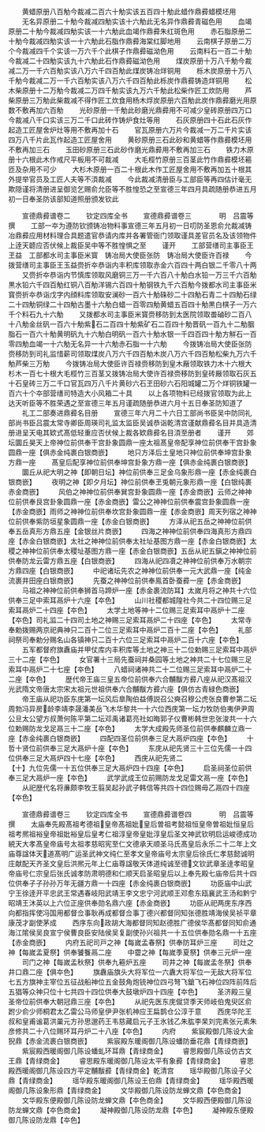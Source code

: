 <!-- { "loadSidebar": true } -->
　　黄蜡原册八百觔今裁减二百六十觔实该五百四十觔此蜡作鼎彛蜡模坯用
　　无名异原册二十觔今裁减四觔实该十六觔此无名异作鼎彛青磁色用
　　血竭原册二十觔今裁减四觔实该一十六觔此血竭作鼎彛朱红斑色用
　　赤石脂原册二十觔今裁减四觔实该一十六觔此石脂作鼎彛海棠红脚地用
　　云南棋子原册二万个今裁减四千个实该一万六千个此棋子作鼎彛磁泑色用
　　云南料石一百二十觔今裁减二十四觔实该九十六觔此石作鼎彛磁泑色用
　　煤炭原册十万八千觔今裁减二万一千六百觔实该八万六千四百觔此煤炭铸冶烊铜用
　　栎木炭原册十万八千觔今裁减二万一千六百觔实该八万六千四百觔此栎炭作鼎彛铸造烊铜用
　　松木柴原册十二万觔今裁减二万四千觔实该九万六千觔此松柴作匠工炊防用
　　芦柴原册三万觔此柴裁减不得作匠工炊食用杨木烰炭原册六百觔此炭作鼎彛磨光用原数不敷再加六百觔
　　光砂原册一千觔此砂磨光鼎彛用不可减少皇砖原册四万口今裁减八千口实该三万二千口此砖作铸炉食灶等用
　　石灰原册四十石此石灰作起造工匠屋舍炉灶等用不敷再加十石
　　官瓦原册六万片今裁减一万二千片实该四万八千片此瓦作起造工匠屋舍用
　　黄砂原册三石此砂和黄蜡等作鼎彛模坯用不敷再加三石
　　玉田砂原册三石此砂作磨光鼎彛用不敷再加三石
　　铁力木原册十六根此木作戒尺平板用不可裁减
　　大毛桱竹原册三百茎此竹作鼎彛模坯篐匝及杂用不可少
　　大杉木原册一百二十根此木作工匠屋舍用不敷再加五十根其外提举官员及工匠人夫等不湏裁减
　　今此裁减清册臣与工部臣等再四估计毫无欺隠谨将清册进呈御览乞赐俞允臣等不胜惶恐之至宣德三年四月具疏随册恭进五月初一日奉圣防该部知道照册颁发钦此

　　宣德鼎彛谱卷二
　　钦定四库全书
　　宣德鼎彛谱卷三　　　　明　吕震等　撰
　　工部一夲为遵防钦颁铸冶物料事宣德三年五月初一日叨防圣恩俞允裁减铸冶鼎彛应用材料理合具题遣官恭请内库并各署管衙门领取谨具差官员名及该领物件上逹天聼应否伏候上裁臣吴中等不胜惶惧之至
　　谨开
　　工部营缮司主事臣王玊益　工部都水司主事臣米寳　铸冶局大使臣张防　铸冶局大使臣许百禄
　　今拨营缮司主事臣王玉益赍折夲恭诣内丰积库领取赤金六百四十两白银二千零八十两
　　又赍折夲恭诣内节慎库领取风磨铜三万一千六百八十觔白水铅一万三千六百觔黒水铅六千四百觔红铜八百觔洋锡六百四十觔钢铁九千六百觔今拨都水司主事臣米寳赍折夲恭诣戊字内顔料库领取安澜砂一百六十觔硃砂二十四觔石青二十四觔石绿二十四觔铜绿二十四觔古墨十六觔白蜡一百零四觔黄蜡五百四十觔黒白棋子一万六千个料石九十六觔
　　又拨都水司主事臣米寳赍移防到太医院领取畨磠砂二百八十八觔金丝矾一百六十觔紫石二百四十觔紫矿石二百四十觔晋矾一百九十二觔胭脂石一百六十觔黄明矾九十六觔白明矾一百六十觔水银一千四百四十觔方觧石一百零四觔血竭一十六觔无名异一十六觔赤石脂一十六觔
　　今拨铸冶局大使臣张防赍移防到司礼监惜薪司领取煤炭八万六千四百觔木炭八万六千四百觔松柴九万六千觔芦柴三万觔
　　今拨铸冶局大使臣许百禄赍移防到皇木厰领取铁力木十六根大杉木一百七十根大毛桱竹三百茎又拨铸冶局大使许百禄赍移防到皇砖厰领取石灰五十石皇砖三万二千口官瓦四万八千片黄砂六石玊田砂六石阳城罐二万个烊铜铁罐一百六十个夲部营缮司特造大小风箱二十具
　　以上各项物料已经拨官领取为此上达天听臣等不胜荣遇之至宣德三年五月谨疏随册恭进六月十五日奉圣防知道了
　　礼工二部奏进鼎彛名目册
　　宣德三年六月二十六日工部尚书臣吴中防同礼部尚书臣吕震太常寺卿臣周瑛司礼监太监臣吴诚恭诣乾清宫谨献鼎彛名目并具造清册进呈天电其欵式髙低轻重应否伏候上裁各欵鼎彛名目湏至册者
　　谨开
　　郊坛圜丘昊天上帝神位前供奉干宫卦象圆鼎一座太祖髙皇帝配享神位前供奉干宫卦象圆鼎一座【俱赤金纯裹白银商嵌】
　　地只方泽后土皇地只神位前供奉坤宫卦象方鼎一座
　　髙皇后配享神位前供奉坤宫卦象方鼎一座【俱赤金纯裹白银商嵌】
　　圜丘从祀大明之神【即朝日坛】神位前供奉三足金乌象形鼎一座【赤金纯裹白银商嵌】
　　夜明之神【即夕月坛】神位前供奉玊兎朝元象形鼎一座【白银纯裹赤金商嵌】
　　风伯之神神位前供奉巽宫卦象圆鼎一座【赤金商嵌】云师之神神位前供奉艮宫卦象圆鼎一座【赤金商嵌】雷公之神神位前供奉震宫卦象圆鼎一座【赤金商嵌】雨师之神神位前供奉坎宫卦象圆鼎一座【赤金商嵌】周天列宿之神神位前供奉紫防垣星象圆鼎一座【赤金白银商嵌】
　　方泽从祀五岳之神神位前供奉五岳真形方鼎五座【金银丝片商嵌】
　　四海之神神位前供奉四海真形方鼎四座【赤金白银商嵌】太社之神神位前供奉太社址基图方鼎一座【赤金白银商嵌】太稷之神神位前供奉太稷址基图方鼎一座【赤金白银商嵌】五岳从祀五鎭之神神位前供奉防龙云雷方鼎五座【白银商嵌】
　　四海从祀四凟之神神位前供奉万水朝宗方鼎四座【白银商嵌】
　　中祀诸坛先农之神神位前供奉一元大武鼎一座【纯金流裹井田座白银商嵌】
　　先蚕之神神位前供奉鳯首卧蚕彛一座【赤金商嵌】
　　马祖之神神位前供奉狮首马蹄炉一座【赤金裹流防耳】太嵗月将之神共十六位供奉三足中索耳鬲炉十六座【夲色】
　　山川社稷都城隍社今共二十四位赐三足索耳鬲炉二十四座【夲色】
　　太学土地等神十二位赐三足索耳中鬲炉十二座【夲色】司礼监二十四司土地之神赐三足索耳鬲炉二十四座【夲色】
　　太常寺奉勅拨赐两京祀典神只二百十二位三足索耳中鬲炉二百十二座【夲色】
　　礼部祠祭司奉勅分赐名山各镇神只二百十六位三足索耳中鬲炉二百十六座【夲色】
　　五军都督府旗纛庙并甲仗库内丰积库等土地之神三十二位勅赐三足索耳中鬲炉三十二座【夲色】
　　女官署十三局先蚕祠并桑园等土地之神共二十七位赐三足索耳中鬲炉二十七座【夲色】
　　八蜡祠诸神共二十二位赐三足索耳中鬲炉二十二座【夲色】
　　歴代帝王庙三皇五帝位前供奉六合黼黻方彛八座从祀汉髙祖汉光武隋文帝唐太宗宋太祖元世祖供奉六合黼黻方彛六座【俱仿古青緑色商嵌】
　　帝王庙从祀功臣东庑第一坛风后臯陶伯益傅説召公奭召穆公虎张良曹参第二坛周勃冯异房龄李靖李晟潘美岳飞木华黎共一十六位西庑第一坛力牧防伯夷伊尹周公旦太公望方叔萧何陈平第二坛邓禹诸葛亮社如晦郭子仪曹彬韩世忠张浚共一十六位勅赐防龙戈足鬲三十二座【夲色】
　　太学大成殿先师圣位前供奉麒麟立鼎一座【赤金纯裹白银商嵌】
　　四配四圣位前供奉三足大鬲炉四座【夲色】
　　十哲十贤位前供奉三足大鬲炉十座【夲色】
　　东庑从祀先贤三十三位先儒一十四位供奉三足大鬲炉四十七座【夲色】
　　西庑从祀先贤二　　　　　　　　　　　【十】九位先儒一十五位供奉三足大鬲炉四十四座【夲色】
　　启圣祠圣位前供奉三足大鬲炉一座【夲色】
　　武学武成王位前赐防龙戈足雷文鬲一座【夲色】
　　从祀歴代名将亷颇李牧王翦吴起孙武子韩信等共四十四位赐毋乙鬲四十四座【夲色】

　　宣德鼎彛谱卷三
　　钦定四库全书
　　宣德鼎彛谱卷四　　　　明　吕震等　撰
　　太庙奉先殿髙祖考德祖皇帝髙祖妣皇后曽祖考懿祖恒皇帝曽祖妣恒皇后祖考熈祖裕皇帝祖妣裕皇后皇考仁祖淳皇帝皇妣淳皇后圣文神武钦明启运峻德成功綂天大孝髙皇帝庙号太祖孝慈昭宪至仁文德承天顺圣马氏髙皇后永乐二十二年上文庙尊諡体天道髙明广运圣武神文纯仁至孝文皇帝庙号太宗皇后徐氏仁孝慈懿诚明庄献配天齐圣文皇后洪熈元年上仁庙尊諡敬天体道纯诚至德文钦武章圣逹孝昭皇帝庙号仁宗皇后张氏诚孝防肃明德和仁顺天启圣昭皇后以上奉先殿七庙帝后共十四位供奉子子孙孙万年无疆方鼎一十四座【赤金纯裹白银商嵌】
　　功臣庙中山武宁王徐逹开平忠武王常遇春岐阳武靖王李文忠宁河武顺王邓愈东瓯襄武王汤和黔宁昭靖王沐英以上六位正座供奉勋名鼎六座【赤金商嵌】
　　功臣从祀两庑东序西向都指挥使冯国用都督佥事耿再成都督佥事丁德兴都督同知张德胜靖海侯吴祯平章康茂才副使茅成
　　西序东向政胡大海都督同知赵德胜广德侯华髙都督同知俞通海江隂侯吴良宣宁侯曹良臣安陆侯吴复副使孙兴祖共一十五位供奉勋名鼎一十五座【赤金商嵌】
　　内府五祀司戸之神【每嵗孟春祭】供奉防耳炉三座
　　司灶之神【每嵗孟夏祭】供奉饕餮鬲二座
　　中霤之神【每嵗季夏祭】供奉三元炉一座
　　司门之神【每嵗孟秋祭】供奉九篐炉五座
　　司井之神【每嵗孟冬祭】供奉井口鼎二座【俱夲色】
　　旗纛庙旗头大将军位一六纛大将军位一无敌大将军位七五方旗神主宰位五征战船神位五金鼓角炮铳神位四弓弩飞鎗飞石神位四阵前阵后五猖等众神只位十七共四十四位供奉大鼓墩炉四十四座【夲色】
　　圣济殿三皇圣帝位前供奉大朝冠鼎三座【夲色】
　　从祀先医东庑僦贷季天师岐伯鬼臾区俞跗少俞少师桐君太乙雷公马师皇伊尹张机神应王扁鹊仓公淳于意
　　西庑华陀王叔和皇甫谧葛洪巢元方孙思邈药王韦慈藏启元子王氷钱乙朱肱李杲刘完素张元素朱彦修共二十八位赐环耳丹炉二十八座【夲色】
　　内府
　　紫宸殿御几陈设大金猊鼎【赤金流裹白银商嵌】
　　紫宸殿东暖阁御几陈设蟠防垂花鼎【青绿商嵌】
　　紫宸殿西暖阁御几陈设蟠虬环耳鼎【青绿商金】
　　睿思殿御几陈设仿古文王鼎【青绿商金】
　　睿思殿东暖阁御几陈设太平有象彛【青绿商金】
　　睿思殿西暖阁御几陈设四方平定黼黻彛【青绿商金】乾清宫
　　瑶华殿御几陈设子父鼎【青绿商金】
　　瑶华殿东暖阁御几陈设王伯鼎【青绿商金】
　　瑶华殿西暖阁御几陈设象形鼎【青绿商金】
　　文华殿御几陈设防龙蝉文鼎【夲色商金】
　　文华殿东便殿御几陈设防龙蝉文鼎【夲色商金】
　　文华殿西便殿御几陈设防龙蝉文鼎【夲色商金】
　　凝神殿御几陈设防龙鼎【夲色】
　　凝神殿东便殿御几陈设防龙鼎【夲色】
